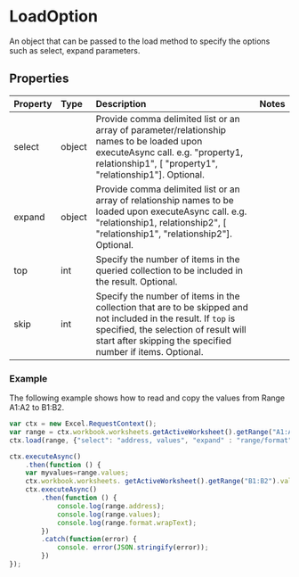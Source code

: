 # LoadOption

An object that can be passed to the load method to specify the options such as select, expand parameters. 

## Properties
| Property       | Type    |Description|Notes |
|:---------------|:--------|:----------|:-----|
|select|object|Provide comma delimited list or an array of parameter/relationship names to be loaded upon executeAsync call. e.g. "property1, relationship1", [ "property1", "relationship1"]. Optional.||
|expand|object|Provide comma delimited list or an array of relationship names to be loaded upon executeAsync call. e.g. "relationship1, relationship2", [ "relationship1", "relationship2"]. Optional.||
|top|int| Specify the number of items in the queried collection to be included in the result. Optional.||
|skip|int|Specify the number of items in the collection that are to be skipped and not included in the result. If `top` is specified, the selection of result will start after skipping the specified number if items. Optional.||

### Example

The following example shows how to read and copy the values from Range A1:A2 to B1:B2.

```js
var ctx = new Excel.RequestContext();
var range = ctx.workbook.worksheets.getActiveWorksheet().getRange("A1:A2");
ctx.load(range, {"select": "address, values", "expand" : "range/format"});

ctx.executeAsync()
	.then(function () {
	var myvalues=range.values;
	ctx.workbook.worksheets. getActiveWorksheet().getRange("B1:B2").values= myvalues;
	ctx.executeAsync()
  		.then(function () {
			console.log(range.address);
			console.log(range.values);
			console.log(range.format.wrapText);
		})
		.catch(function(error) {
			console. error(JSON.stringify(error));
		})
});
```